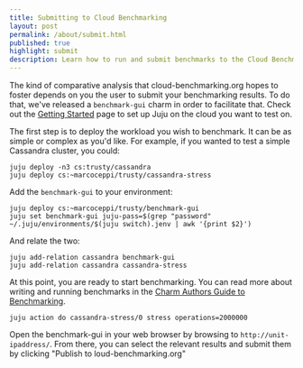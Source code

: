 ```yaml
---
title: Submitting to Cloud Benchmarking
layout: post
permalink: /about/submit.html
published: true
highlight: submit
description: Learn how to run and submit benchmarks to the Cloud Benchmarks platform
---
```


The kind of comparative analysis that cloud-benchmarking.org hopes to foster depends on you the user to submit your benchmarking results. To do that, we've released a `benchmark-gui` charm in order to facilitate that. Check out the [Getting Started](https://jujucharms.com/get-started) page to set up Juju on the cloud you want to test on. 

The first step is to deploy the workload you wish to benchmark. It can be as simple or complex as you'd like. For example, if you wanted to test a simple Cassandra cluster, you could:


    juju deploy -n3 cs:trusty/cassandra
    juju deploy cs:~marcoceppi/trusty/cassandra-stress


Add the `benchmark-gui` to your environment:


    juju deploy cs:~marcoceppi/trusty/benchmark-gui
    juju set benchmark-gui juju-pass=$(grep "password" ~/.juju/environments/$(juju switch).jenv | awk '{print $2}')


And relate the two:


    juju add-relation cassandra benchmark-gui
    juju add-relation cassandra cassandra-stress


At this point, you are ready to start benchmarking. You can read more about writing and running benchmarks in the [Charm Authors Guide to Benchmarking](https://jujucharms.com/docs/stable/authors-charm-benchmarks).


    juju action do cassandra-stress/0 stress operations=2000000


Open the benchmark-gui in your web browser by browsing to `http://unit-ipaddress/`. From there, you can select the relevant results and submit them by clicking "Publish to loud-benchmarking.org"

